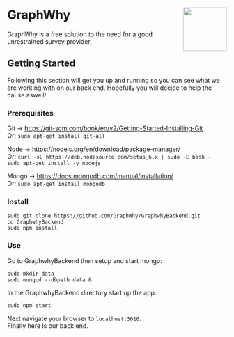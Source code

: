 # GraphWhy <img src="https://github.com/GraphWhy/graphwhyfrontend/blob/master/app/images/logo.png" align="right" height="100"/>

GraphWhy is a free solution to the need for a good unrestrained survey provider.

## Getting Started

Following this section will get you up and running so you can see what we are working with on our back end. Hopefully you will decide to help the cause aswell!

### Prerequisites

Git -> https://git-scm.com/book/en/v2/Getting-Started-Installing-Git</br>
Or: ```sudo apt-get install git-all```</br>

Node ->  https://nodejs.org/en/download/package-manager/</br>
Or: ```curl -sL https://deb.nodesource.com/setup_6.x | sudo -E bash -``` </br>
          ```sudo apt-get install -y nodejs```</br>

Mongo -> https://docs.mongodb.com/manual/installation/</br>
Or: ```sudo apt-get install mongodb```</br>
          
### Install
```
sudo git clone https://github.com/GraphWhy/GraphwhyBackend.git
cd GraphwhyBackend
sudo npm install
```
### Use
Go to GraphwhyBackend then setup and start mongo:</br>
```
sudo mkdir data
sudo mongod --dbpath data &
```
In the GraphwhyBackend directory start up the app:
```
sudo npm start
```
Next navigate your browser to ```localhost:3010```. </br>
Finally here is our back end.
